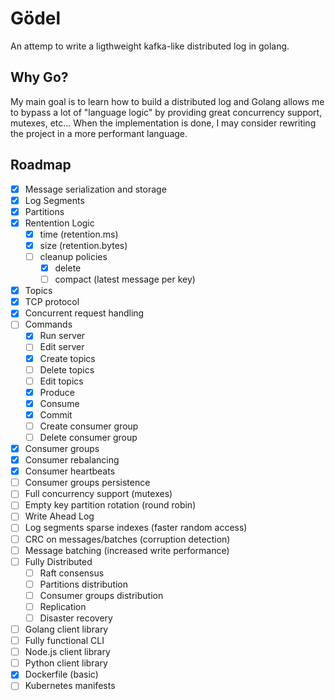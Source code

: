 # Gödel

An attemp to write a ligthweight kafka-like distributed log in golang.

## Why Go?

My main goal is to learn how to build a distributed log and Golang allows me to bypass a lot of "language logic" by providing great concurrency support, mutexes, etc... When the implementation is done, I may consider rewriting the project in a more performant language.

## Roadmap

- [x] Message serialization and storage
- [x] Log Segments
- [x] Partitions
- [x] Rentention Logic
    - [x] time (retention.ms)
    - [x] size (retention.bytes)
    - [ ] cleanup policies
        - [x] delete
        - [ ] compact (latest message per key)
- [x] Topics
- [x] TCP protocol
- [x] Concurrent request handling
- [ ] Commands 
    - [x] Run server
    - [ ] Edit server
    - [x] Create topics
    - [ ] Delete topics
    - [ ] Edit topics
    - [x] Produce
    - [x] Consume
    - [x] Commit
    - [ ] Create consumer group
    - [ ] Delete consumer group
- [x] Consumer groups
- [x] Consumer rebalancing
- [x] Consumer heartbeats
- [ ] Consumer groups persistence
- [ ] Full concurrency support (mutexes)
- [ ] Empty key partition rotation (round robin)
- [ ] Write Ahead Log
- [ ] Log segments sparse indexes (faster random access)
- [ ] CRC on messages/batches (corruption detection)
- [ ] Message batching (increased write performance)
- [ ] Fully Distributed
    - [ ] Raft consensus
    - [ ] Partitions distribution
    - [ ] Consumer groups distribution
    - [ ] Replication
    - [ ] Disaster recovery
- [ ] Golang client library
- [ ] Fully functional CLI
- [ ] Node.js client library
- [ ] Python client library
- [x] Dockerfile (basic)
- [ ] Kubernetes manifests
